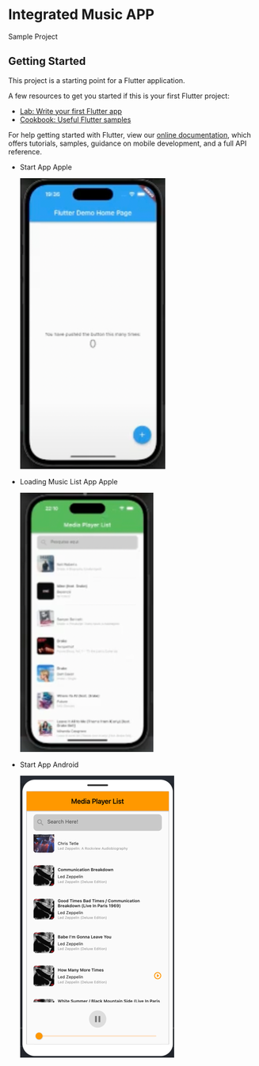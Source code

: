 # Integrated Music APP 

Sample Project

## Getting Started

This project is a starting point for a Flutter application.

A few resources to get you started if this is your first Flutter project:

- [Lab: Write your first Flutter app](https://flutter.dev/docs/get-started/codelab)
- [Cookbook: Useful Flutter samples](https://flutter.dev/docs/cookbook)

For help getting started with Flutter, view our
[online documentation](https://flutter.dev/docs), which offers tutorials,
samples, guidance on mobile development, and a full API reference.

 - Start App Apple

    ![img_3.png](img_3.png)

 - Loading Music List App Apple 

    ![img_4.png](img_4.png)

 - Start App Android

   ![img_2.png](img_2.png)
    
